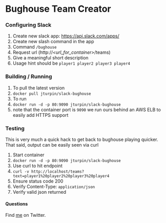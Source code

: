 # Bughouse Team Creator

### Configuring Slack
1. Create new slack app: https://api.slack.com/apps/
1. Create new slash command in the app
  1. Command `/bughouse`
  1. Request url (http://_\<url\_for\_container\>_/teams)
  1. Give a meaningful short description
  1. Usage hint should be `player1 player2 player3 player4`

### Building / Running
1. To pull the latest version
  1. `docker pull jturpin/slack-bughouse`
1. To run 
  1. `docker run -d -p 80:9090 jturpin/slack-bughouse`
  1. note that the container port is `9090` we run ours behind an AWS ELB to easily add HTTPS support

### Testing
This is very much a quick hack to get back to bughouse playing quicker. That said, output can be easily seen via curl

1. Start container 
  1. `docker run -d -p 80:9090 jturpin/slack-bughouse`
1. Use curl to hit endpoint
  1. `curl -v http://localhost/teams?text=player1%20player2%20player3%20player4`
  1. Ensure status code 200
  1. Verify Content-Type: `application/json`
  1. Verify valid json returned

#### Questions
Find [me](https://twitter.com/jim_turpin) on Twitter.